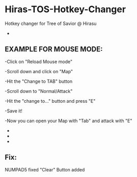 # Hiras-TOS-Hotkey-Changer
Hotkey changer for Tree of Savior @ Hirasu

-
EXAMPLE FOR MOUSE MODE:
-
-Click on "Reload Mouse mode"

-Scroll down and click on "Map"

-Hit the "Change to TAB" button 

-Scroll down to "Normal/Attack"

-Hit the "change to..." button and press "E"

-Save it!

-Now you can open your Map with "Tab" and attack with "E"


-
-
-
Fix:
-
NUMPAD5 fixed
"Clear" Button added

